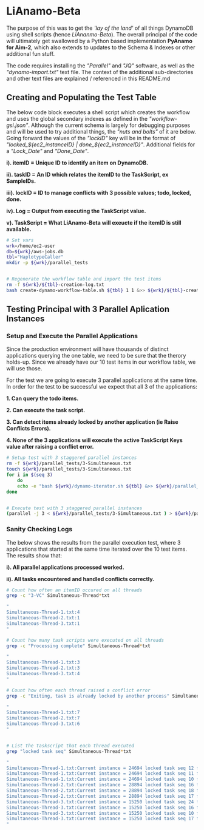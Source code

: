 # LiAnamo-Beta
The purpose of this was to get the *'lay of the land'* of all things DynamoDB using shell scripts (hence *LiAnanmo-Beta*). The overall principal of the code will ultimately get swallowed by a Python based implementation **PyAnamo for Aim-2**, which also extends to updates to the Schema & Indexes or other additional fun stuff.

The code requires installing the *"Parallel"* and *"JQ"* software, as well as the *"dynamo-import.txt"* text file. The context of the additional sub-directories and other text files are explained / referenced in this README.md


## Creating and Populating the Test Table
The below code block executes a shell script which creates the workflow and uses the global secondary indexes as defined in the *"workflow-gsi.json"*. Although the current schema is largely for debugging purposes and will be used to try additional things, the *"nuts and bolts"* of it are below. Going forward the values of the *"lockID"* key will be in the format of *"locked_${ec2_instanceID} | done_${ec2_instanceID}"*. Additional fields for a *"Lock_Date"* and *"Done_Date"*.

**i). itemID = Unique ID to identify an item on DynamoDB.**

**ii). taskID = An ID which relates the itemID to the TaskScript, ex SampleIDs.**

**iii). lockID = ID to manage conflicts with 3 possible values; todo, locked, done.**

**iv). Log = Output from executing the TaskScript value.**

**v). TaskScript = What LiAnamo-Beta will exeucte if the itemID is still available.**


```bash
# Set vars
wrk=/home/ec2-user
db=${wrk}/aws-jobs.db
tbl="HaplotypeCaller"
mkdir -p ${wrk}/parallel_tests


# Regenerate the workflow table and import the test items
rm -f ${wrk}/${tbl}-creation-log.txt
bash create-dynamo-workflow-table.sh ${tbl} 1 1 &>> ${wrk}/${tbl}-creation-log.txt
```


## Testing Principal with 3 Parallel Aplication Instances

### Setup and Execute the Parallel Applications
Since the production environment will have thousands of distinct applications querying the one table, we need to be sure that the therory holds-up. Since we already have our 10 test items in our workflow table, we will use those.

For the test we are going to execute 3 parallel applications at the same time. In order for the test to be successful we expect that all 3 of the applications:


**1. Can query the todo items.**

**2. Can execute the task script.**

**3. Can detect items already locked by another application (ie Raise Conflicts Errors).**

**4. None of the 3 applications will execute the active TaskScript Keys value after raising a conflict error.**


```bash
# Setup test with 3 staggered parallel instances
rm -f ${wrk}/parallel_tests/3-Simultaneous.txt
touch ${wrk}/parallel_tests/3-Simultaneous.txt
for i in $(seq 3)
	do
	echo -e "bash ${wrk}/dynamo-iterator.sh ${tbl} &>> ${wrk}/parallel_tests/Simultaneous-Thread-${i}.txt" >> ${wrk}/parallel_tests/3-Simultaneous.txt
done


# Execute test with 3 staggered parallel instances
(parallel -j 3 < ${wrk}/parallel_tests/3-Simultaneous.txt ) > ${wrk}/parallel_tests/3-Simultaneous-Logging.txt
```


### Sanity Checking Logs
The below shows the results from the parallel execution test, where 3 applications that started at the same time iterated over the 10 test items. The results show that:

**i). All parallel applications processed worked.**

**ii). All tasks encountered and handled conflicts correctly.**

```bash
# Count how often an itemID occured on all threads
grep -c "3-VC" Simultaneous-Thread*txt

"
Simultaneous-Thread-1.txt:4
Simultaneous-Thread-2.txt:1
Simultaneous-Thread-3.txt:1
"

# Count how many task scripts were executed on all threads
grep -c "Processing complete" Simultaneous-Thread*txt

"
Simultaneous-Thread-1.txt:3
Simultaneous-Thread-2.txt:3
Simultaneous-Thread-3.txt:4
"

# Count how often each thread raised a conflict error
grep -c "Exiting, task is already locked by another process" Simultaneous-Thread*txt

"
Simultaneous-Thread-1.txt:7
Simultaneous-Thread-2.txt:7
Simultaneous-Thread-3.txt:6
"


# List the taskscript that each thread executed
grep "locked task seq" Simultaneous-Thread*txt

"
Simultaneous-Thread-1.txt:Current instance = 24694 locked task seq 12 for item = 3-VC
Simultaneous-Thread-1.txt:Current instance = 24694 locked task seq 11 for item = 6-VC
Simultaneous-Thread-1.txt:Current instance = 24694 locked task seq 10 for item = 5-VC
Simultaneous-Thread-2.txt:Current instance = 28894 locked task seq 16 for item = 7-VC
Simultaneous-Thread-2.txt:Current instance = 28894 locked task seq 18 for item = 8-VC
Simultaneous-Thread-2.txt:Current instance = 28894 locked task seq 17 for item = 4-VC
Simultaneous-Thread-3.txt:Current instance = 15250 locked task seq 24 for item = 10-VC
Simultaneous-Thread-3.txt:Current instance = 15250 locked task seq 16 for item = 1-VC
Simultaneous-Thread-3.txt:Current instance = 15250 locked task seq 10 for item = 2-VC
Simultaneous-Thread-3.txt:Current instance = 15250 locked task seq 17 for item = 9-VC
"
```

